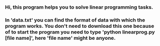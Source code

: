 ### Hi, this program helps you to solve linear programming tasks.
### In 'data.txt' you can find the format of data with which the program works. You don't need to download this one because of to start the program you need to type 'python linearprog.py [file name]', here 'file name' might be anyone.
